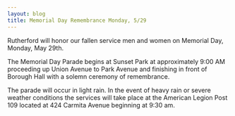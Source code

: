 ```yaml
---
layout: blog
title: Memorial Day Remembrance Monday, 5/29
---
```


Rutherford will honor our fallen service men and women on Memorial Day, Monday, May 29th. 

The Memorial Day Parade begins at Sunset Park at approximately 9:00 AM proceeding up Union Avenue to Park Avenue and finishing in front of Borough Hall with a solemn ceremony of remembrance.

The parade will occur in light rain. In the event of heavy rain or severe weather conditions the services will take place at  the American Legion Post 109 located at 424 Carmita Avenue beginning at 9:30 am.
